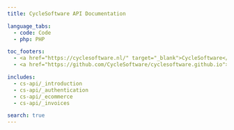 ```yaml
---
title: CycleSoftware API Documentation

language_tabs:
  - code: Code
  - php: PHP

toc_footers:
  - <a href="https://cyclesoftware.nl/" target="_blank">CycleSoftware</a>
  - <a href="https://github.com/CycleSoftware/cyclesoftware.github.io">Contributing to the Docs</a>

includes:
  - cs-api/_introduction
  - cs-api/_authentication
  - cs-api/_ecommerce
  - cs-api/_invoices

search: true
---
```

